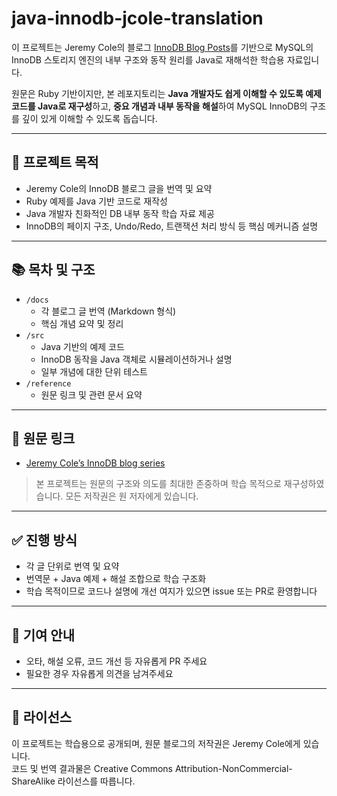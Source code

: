 # java-innodb-jcole-translation

이 프로젝트는 Jeremy Cole의 블로그 [InnoDB Blog Posts](https://blog.jcole.us/innodb/)를 기반으로 MySQL의 InnoDB 스토리지 엔진의 내부 구조와 동작 원리를 Java로 재해석한 학습용 자료입니다.

원문은 Ruby 기반이지만, 본 레포지토리는 **Java 개발자도 쉽게 이해할 수 있도록 예제 코드를 Java로 재구성**하고, **중요 개념과 내부 동작을 해설**하여 MySQL InnoDB의 구조를 깊이 있게 이해할 수 있도록 돕습니다.

---

## 📌 프로젝트 목적

- Jeremy Cole의 InnoDB 블로그 글을 번역 및 요약
- Ruby 예제를 Java 기반 코드로 재작성
- Java 개발자 친화적인 DB 내부 동작 학습 자료 제공
- InnoDB의 페이지 구조, Undo/Redo, 트랜잭션 처리 방식 등 핵심 메커니즘 설명

---

## 📚 목차 및 구조

- `/docs`
  - 각 블로그 글 번역 (Markdown 형식)
  - 핵심 개념 요약 및 정리
- `/src`
  - Java 기반의 예제 코드
  - InnoDB 동작을 Java 객체로 시뮬레이션하거나 설명
  - 일부 개념에 대한 단위 테스트
- `/reference`
  - 원문 링크 및 관련 문서 요약

---

## 🔗 원문 링크

- [Jeremy Cole’s InnoDB blog series](https://blog.jcole.us/innodb/)

> 본 프로젝트는 원문의 구조와 의도를 최대한 존중하며 학습 목적으로 재구성하였습니다. 모든 저작권은 원 저자에게 있습니다.

---

## ✅ 진행 방식

- 각 글 단위로 번역 및 요약
- 번역문 + Java 예제 + 해설 조합으로 학습 구조화
- 학습 목적이므로 코드나 설명에 개선 여지가 있으면 issue 또는 PR로 환영합니다

---

## 📌 기여 안내

- 오타, 해설 오류, 코드 개선 등 자유롭게 PR 주세요
- 필요한 경우 자유롭게 의견을 남겨주세요

---

## 📄 라이선스

이 프로젝트는 학습용으로 공개되며, 원문 블로그의 저작권은 Jeremy Cole에게 있습니다.  
코드 및 번역 결과물은 Creative Commons Attribution-NonCommercial-ShareAlike 라이선스를 따릅니다.
